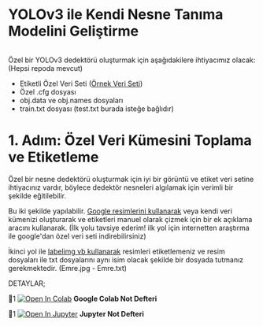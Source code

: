 # YOLOv3 ile Kendi Nesne Tanıma Modelini Geliştirme
<p><a target="_blank" rel="noopener noreferrer" href="https://github.com/emrecintas/Yolov3_Kendi_Nesne_Tanima_Modelini_Gelistirme/blob/master/iha.png"><img src="https://github.com/emrecintas/Yolov3_Kendi_Nesne_Tanima_Modelini_Gelistirme/blob/master/iha.png" alt="" style="max-width:100%;"></a></p>

Özel bir YOLOv3 dedektörü oluşturmak için aşağıdakilere ihtiyacımız olacak: (Hepsi repoda mevcut)

*   Etiketli Özel Veri Seti (<a target="_blank" href="https://github.com/emrecintas/Yolov3_Kendi_Nesne_Tanima_Modelini_Gelistirme/blob/master/verisetiOrnek.zip">Örnek Veri Seti</a>)
*   Özel .cfg dosyası
*   obj.data ve obj.names dosyaları
*   train.txt dosyası (test.txt burada isteğe bağlıdır)

# 1. Adım: Özel Veri Kümesini Toplama ve Etiketleme

Özel bir nesne dedektörü oluşturmak için iyi bir görüntü ve etiket veri setine ihtiyacınız vardır, böylece dedektör nesneleri algılamak için verimli bir şekilde eğitilebilir.

Bu iki şekilde yapılabilir. [Google resimlerini kullanarak](https://storage.googleapis.com/openimages/web/index.html) veya kendi veri kümenizi oluşturarak ve etiketleri manuel olarak çizmek için bir ek açıklama aracını kullanarak. (İlk yolu tavsiye ederim! ilk yol için internetten araştırma ile google'dan özel veri seti indirebilirsiniz)

İkinci yol ile [labelimg vb kullanarak](https://tzutalin.github.io/labelImg/) resimleri etiketlemeniz ve resim dosyaları ile txt dosyalarını aynı isim olacak şekilde bir dosyada tutmanız gerekmektedir. (Emre.jpg - Emre.txt)

DETAYLAR;
<p><g-emoji class="g-emoji" alias="pushpin" fallback-src="https://github.githubassets.com/images/icons/emoji/unicode/1f4cc.png">📌</g-emoji>1 <a href="https://colab.research.google.com/github/emrecintas/Yolov3_Kendi_Nesne_Tanima_Modelini_Gelistirme/blob/master/Yolov3_Kendi_Nesne_Tanima_Modelini_Gelistirme.ipynb" rel="nofollow"><img src="https://camo.githubusercontent.com/52feade06f2fecbf006889a904d221e6a730c194/68747470733a2f2f636f6c61622e72657365617263682e676f6f676c652e636f6d2f6173736574732f636f6c61622d62616467652e737667" alt="Open In Colab" data-canonical-src="https://colab.research.google.com/assets/colab-badge.svg" style="max-width:100%;"></a> <strong>Google Colab Not Defteri</strong></p>

<p><g-emoji class="g-emoji" alias="pushpin" fallback-src="https://github.githubassets.com/images/icons/emoji/unicode/1f4cc.png">📌</g-emoji>1 <a href="https://github.com/emrecintas/Yolov3_Kendi_Nesne_Tanima_Modelini_Gelistirme/blob/master/Yolov3_Kendi_Nesne_Tanima_Modelini_Gelistirme.ipynb" rel="nofollow"><img src="https://github.com/jupyter/notebook/raw/master/docs/resources/icon_32x32.svg?sanitize=true" alt="Open In Jupyter" style="max-width:100%;"></a> <strong>Jupyter Not Defteri</strong></p>
